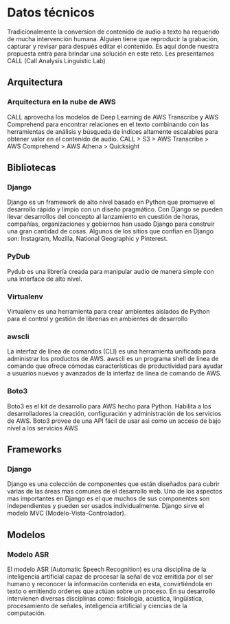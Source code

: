 # Datos técnicos
Tradicionalmente la conversion de contenido de audio a texto ha requerido de mucha intervención humana. Alguien tiene que reproducir la grabación, capturar y revisar para después editar el contenido. Es aquí donde nuestra propuesta entra para brindar una solución en este reto. Les presentamos CALL (Call Analysis Linguistic Lab)

## Arquitectura
### Arquitectura en la nube de AWS
CALL aprovecha los modelos de Deep Learning de AWS Transcribe y AWS Comprehend  para encontrar relaciones en el texto combinando con las herramientas de análisis y búsqueda de indices altamente escalables para obtener valor en el contenido de audio.
CALL > S3 > AWS Transcribe > AWS Comprehend > AWS Athena > Quicksight


## Bibliotecas
### Django
Django es un framework de alto nivel basado en Python que promueve el desarrollo rápido y limpio con un diseño pragmático. Con Django se pueden llevar desarrollos del concepto al lanzamiento en cuestión de horas, compañías, organizaciones y gobiernos han usado Django para construir una gran cantidad de cosas. Algunos de los sitios que confían en Django son: Instagram, Mozilla, National Geographic y Pinterest.
### PyDub
Pydub es una librería creada para manipular audio de manera simple con una interface de alto nivel.
### Virtualenv
Virtualenv es una herramienta para crear ambientes aislados de Python para el control y gestión de librerías en ambientes de desarrollo
### awscli
La interfaz de línea de comandos (CLI) es una herramienta unificada para administrar los productos de AWS. awscli es un programa shell de línea de comando que ofrece cómodas características de productividad para ayudar a usuarios nuevos y avanzados de la interfaz de línea de comando de AWS.
### Boto3
Boto3 es el kit de desarrollo para AWS hecho para Python. Habilita a los desarrolladores la creación, configuración y administración de los servicios de AWS. Boto3 provee de una API fácil de usar asi como un acceso de bajo nivel a los servicios AWS

## Frameworks
### Django 
Django es una colección de componentes que están diseñados para cubrir varias de las áreas mas comunes de el desarrollo web.
Uno de los aspectos mas importantes en Django es el que muchos de sus componentes son independientes y pueden ser usados individualmente.
Django sirve el modelo MVC (Modelo-Vista-Controlador).


## Modelos
### Modelo ASR
El modelo ASR (Automatic Speech Recognition) es una disciplina de la inteligencia artificial capaz de procesar la señal de voz emitida por el ser humano y reconocer la información contenida en esta, convirtiéndola en texto o emitiendo ordenes que actúan sobre un proceso. En su desarrollo intervienen diversas disciplinas como: fisiología, acústica, lingüística, procesamiento de señales, inteligencia artificial y ciencias de la computación.